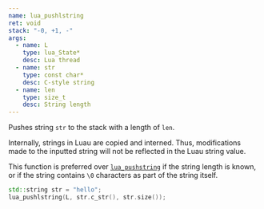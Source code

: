 ```yaml
---
name: lua_pushlstring
ret: void
stack: "-0, +1, -"
args:
  - name: L
    type: lua_State*
    desc: Lua thread
  - name: str
    type: const char*
    desc: C-style string
  - name: len
    type: size_t
    desc: String length
---
```


Pushes string `str` to the stack with a length of `len`.

Internally, strings in Luau are copied and interned. Thus, modifications made to the inputted string will not be reflected in the Luau string value.

This function is preferred over [`lua_pushstring`](#lua_pushstring) if the string length is known, or if the string contains `\0` characters as part of the string itself.

```cpp title="Example"
std::string str = "hello";
lua_pushlstring(L, str.c_str(), str.size());
```
